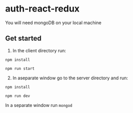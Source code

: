 # auth-react-redux

You will need mongoDB on your local machine

## Get started

1. In the client directory run: 

  `npm install`
  
  `npm run start`
  
2. In aseparate window go to the server directory and run:

  `npm install`
  
   `npm run dev`
   
   In a separate window run `mongod`
